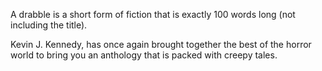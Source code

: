 A drabble is a short form of fiction that is exactly 100 words long (not including the title).

Kevin J. Kennedy, has once again brought together the best of the horror world to bring you an anthology that is packed with creepy tales.
